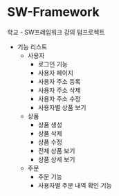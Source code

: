 # SW-Framework
학교 - SW프레임워크 강의 텀프로젝트


- 기능 리스트
  - 사용자
    - 로그인 기능
    - 사용자 페이지
    - 사용자 주소 등록
    - 사용자 주소 삭제
    - 사용자 주소 수정
    - 사용자별 상품 보기
  - 상품
    - 상품 생성
    - 상품 삭제
    - 상품 수정
    - 전체 상품 보기
    - 상품 상세 보기
  - 주문
    - 주문 기능
    - 사용자별 주문 내역 확인 기능
